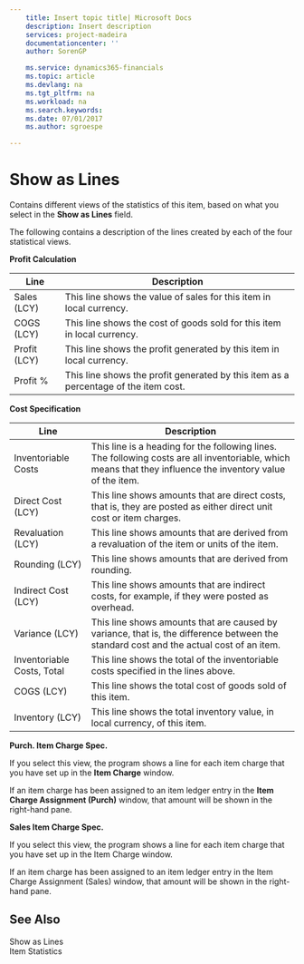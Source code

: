 ```yaml
---
    title: Insert topic title| Microsoft Docs
    description: Insert description
    services: project-madeira
    documentationcenter: ''
    author: SorenGP

    ms.service: dynamics365-financials
    ms.topic: article
    ms.devlang: na
    ms.tgt_pltfrm: na
    ms.workload: na
    ms.search.keywords:
    ms.date: 07/01/2017
    ms.author: sgroespe

---
```

# Show as Lines
Contains different views of the statistics of this item, based on what you select in the **Show as Lines** field.  
  
 The following contains a description of the lines created by each of the four statistical views.  
  
 **Profit Calculation**  
  
|Line|Description|  
|----------|-----------------|  
|Sales \(LCY\)|This line shows the value of sales for this item in local currency.|  
|COGS \(LCY\)|This line shows the cost of goods sold for this item in local currency.|  
|Profit \(LCY\)|This line shows the profit generated by this item in local currency.|  
|Profit %|This line shows the profit generated by this item as a percentage of the item cost.|  
  
 **Cost Specification**  
  
|Line|Description|  
|----------|-----------------|  
|Inventoriable Costs|This line is a heading for the following lines. The following costs are all inventoriable, which means that they influence the inventory value of the item.|  
|Direct Cost \(LCY\)|This line shows amounts that are direct costs, that is, they are posted as either direct unit cost or item charges.|  
|Revaluation \(LCY\)|This line shows amounts that are derived from a revaluation of the item or units of the item.|  
|Rounding \(LCY\)|This line shows amounts that are derived from rounding.|  
|Indirect Cost \(LCY\)|This line shows amounts that are indirect costs, for example, if they were posted as overhead.|  
|Variance \(LCY\)|This line shows amounts that are caused by variance, that is, the difference between the standard cost and the actual cost of an item.|  
|Inventoriable Costs, Total|This line shows the total of the inventoriable costs specified in the lines above.|  
|COGS \(LCY\)|This line shows the total cost of goods sold of this item.|  
|Inventory \(LCY\)|This line shows the total inventory value, in local currency, of this item.|  
  
 **Purch. Item Charge Spec.**  
  
 If you select this view, the program shows a line for each item charge that you have set up in the **Item Charge** window.  
  
 If an item charge has been assigned to an item ledger entry in the **Item Charge Assignment \(Purch\)** window, that amount will be shown in the right-hand pane.  
  
 **Sales Item Charge Spec.**  
  
 If you select this view, the program shows a line for each item charge that you have set up in the Item Charge window.  
  
 If an item charge has been assigned to an item ledger entry in the Item Charge Assignment \(Sales\) window, that amount will be shown in the right-hand pane.  
  
## See Also  
 Show as Lines   
 Item Statistics